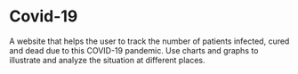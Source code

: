 # Covid-19
A website that helps the user to track the number of patients infected, cured and dead due to this COVID-19 pandemic. Use charts and graphs to illustrate and analyze the situation at different places.

